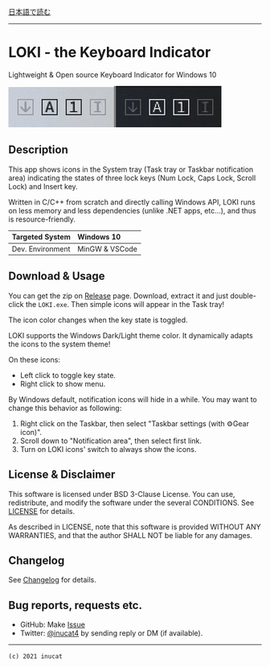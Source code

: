 [日本語で読む](./README_ja.md)

---

# LOKI - the Keyboard Indicator

Lightweight & Open source Keyboard Indicator for Windows 10

![Banner](./banner1.jpg)

## Description

This app shows icons in the System tray (Task tray or Taskbar notification area) indicating the states of three lock keys
(Num Lock, Caps Lock, Scroll Lock) and Insert key.

Written in C/C++ from scratch and directly calling Windows API,
LOKI runs on less memory and less dependencies (unlike .NET apps, etc...),
and thus is resource-friendly.

| Targeted System  | Windows 10     |
| :--------------- | :------------- |
| Dev. Environment | MinGW & VSCode |

## Download & Usage

You can get the zip on [Release](https://github.com/inucat/LOKI_Keyboard_Indicator/releases/latest)
page.
Download, extract it and just double-click the `LOKI.exe`.
Then simple icons will appear in the Task tray!

The icon color changes when the key state is toggled.

LOKI supports the Windows Dark/Light theme color.
It dynamically adapts the icons to the system theme!

On these icons:

- Left click to toggle key state.
- Right click to show menu.

By Windows default, notification icons will hide in a while.
You may want to change this behavior as following:

1. Right click on the Taskbar, then select "Taskbar settings (with ⚙Gear icon)".
2. Scroll down to "Notification area", then select first link.
3. Turn on LOKI icons' switch to always show the icons.

## License & Disclaimer

This software is licensed under BSD 3-Clause License.
You can use, redistribute, and modify the software under the several CONDITIONS.
See [LICENSE](./LICENSE) for details.

As described in LICENSE, note that
this software is provided WITHOUT ANY WARRANTIES,
and that the author SHALL NOT be liable for any damages.

## Changelog

See [Changelog](./Changelog.md) for details.

## Bug reports, requests etc.

- GitHub:   Make [Issue](https://github.com/inucat/LOKI_Keyboard_Indicator/issues)
- Twitter:  [@inucat4](https://twitter.com/inucat4) by sending reply or DM (if available).

---

    (c) 2021 inucat
